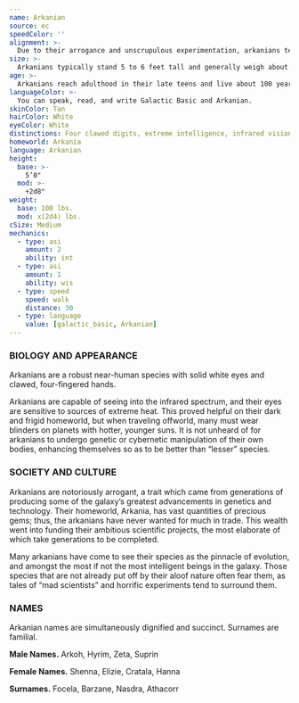 ```yaml
---
name: Arkanian
source: ec
speedColor: ''
alignment: >-
  Due to their arrogance and unscrupulous experimentation, arkanians tend towards lawful dark side, though there are exceptions.
size: >-
  Arkanians typically stand 5 to 6 feet tall and generally weigh about 140 lbs. Regardless of your position in that range, your size is Medium.
age: >-
  Arkanians reach adulthood in their late teens and live about 100 years.
languageColor: >-
  You can speak, read, and write Galactic Basic and Arkanian. 
skinColor: Tan
hairColor: White
eyeColor: White
distinctions: Four clawed digits, extreme intelligence, infrared vision
homeworld: Arkania
language: Arkanian
height:
  base: >-
    5’0"
  mod: >-
    +2d8"
weight:
  base: 100 lbs.
  mod: x(2d4) lbs.
cSize: Medium
mechanics:
  - type: asi
    amount: 2
    ability: int
  - type: asi
    amount: 1
    ability: wis
  - type: speed
    speed: walk
    distance: 30
  - type: language
    value: [galactic_basic, Arkanian]
---
```

### BIOLOGY AND APPEARANCE
Arkanians are a robust near-human species with solid white eyes and clawed, four-fingered hands.

Arkanians are capable of seeing into the infrared spectrum, and their eyes are sensitive to sources of extreme heat. This proved helpful on their dark and frigid homeworld, but when traveling offworld, many must wear blinders on planets with hotter, younger suns. It is not unheard of for arkanians to undergo genetic or cybernetic manipulation of their own bodies, enhancing themselves so as to be better than “lesser” species.

### SOCIETY AND CULTURE
Arkanians are notoriously arrogant, a trait which came from generations of producing some of the galaxy’s greatest advancements in genetics and technology. Their homeworld, Arkania, has vast quantities of precious gems; thus, the arkanians have never wanted for much in trade. This wealth went into funding their ambitious scientific projects, the most elaborate of which take generations to be completed.

Many arkanians have come to see their species as the pinnacle of evolution, and amongst the most if not the most intelligent beings in the galaxy. Those species that are not already put off by their aloof nature often fear them, as tales of “mad scientists” and horrific experiments tend to surround them.

### NAMES
Arkanian names are simultaneously dignified and succinct. Surnames are familial.

__Male Names.__ Arkoh, Hyrim, Zeta, Suprin

__Female Names.__ Shenna, Elizie, Cratala, Hanna

__Surnames.__ Focela, Barzane, Nasdra, Athacorr



    